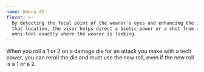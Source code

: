 ```yaml
---
name: Umbra AI
flavor: >-
  By detecting the focal point of the wearer's eyes and enhancing the image at
  that location, the visor helps direct a biotic power or a shot from an
  omni-tool exactly where the wearer is looking.
---
```

When you roll a 1 or 2 on a damage die for an attack you make with a tech power, you can reroll the die and must use the new roll, even if the new roll is a 1 or a 2. 

